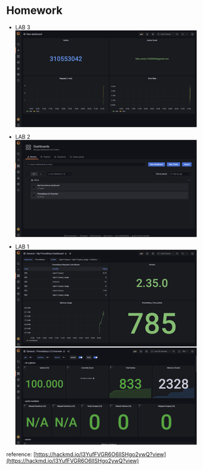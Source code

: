 # Homework 

- LAB 3
    ![LAB3](result_img/result3.png)

- LAB 2
    ![LAB2](result_img/result4.png)

- LAB 1
    ![LAB1](result_img/result1.png)
    ![LAB1](result_img/result2.png)

reference: [https://hackmd.io/l3YufFVGR6O6IISHgo2ywQ?view](https://hackmd.io/l3YufFVGR6O6IISHgo2ywQ?view)